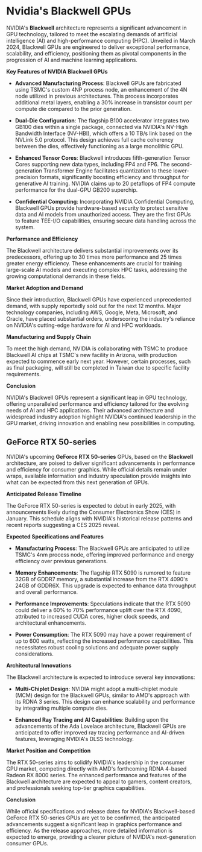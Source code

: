 # Nvidia's Blackwell GPUs

NVIDIA's **Blackwell** architecture represents a significant advancement in GPU technology, tailored to meet the escalating demands of artificial intelligence (AI) and high-performance computing (HPC). Unveiled in March 2024, Blackwell GPUs are engineered to deliver exceptional performance, scalability, and efficiency, positioning them as pivotal components in the progression of AI and machine learning applications.

**Key Features of NVIDIA Blackwell GPUs**

- **Advanced Manufacturing Process**: Blackwell GPUs are fabricated using TSMC's custom 4NP process node, an enhancement of the 4N node utilized in previous architectures. This process incorporates additional metal layers, enabling a 30% increase in transistor count per compute die compared to the prior generation. 

- **Dual-Die Configuration**: The flagship B100 accelerator integrates two GB100 dies within a single package, connected via NVIDIA's NV-High Bandwidth Interface (NV-HBI), which offers a 10 TB/s link based on the NVLink 5.0 protocol. This design achieves full cache coherency between the dies, effectively functioning as a large monolithic GPU. 

- **Enhanced Tensor Cores**: Blackwell introduces fifth-generation Tensor Cores supporting new data types, including FP4 and FP6. The second-generation Transformer Engine facilitates quantization to these lower-precision formats, significantly boosting efficiency and throughput for generative AI training. NVIDIA claims up to 20 petaflops of FP4 compute performance for the dual-GPU GB200 superchip. 

- **Confidential Computing**: Incorporating NVIDIA Confidential Computing, Blackwell GPUs provide hardware-based security to protect sensitive data and AI models from unauthorized access. They are the first GPUs to feature TEE-I/O capabilities, ensuring secure data handling across the system. 

**Performance and Efficiency**

The Blackwell architecture delivers substantial improvements over its predecessors, offering up to 30 times more performance and 25 times greater energy efficiency. These enhancements are crucial for training large-scale AI models and executing complex HPC tasks, addressing the growing computational demands in these fields. 

**Market Adoption and Demand**

Since their introduction, Blackwell GPUs have experienced unprecedented demand, with supply reportedly sold out for the next 12 months. Major technology companies, including AWS, Google, Meta, Microsoft, and Oracle, have placed substantial orders, underscoring the industry's reliance on NVIDIA's cutting-edge hardware for AI and HPC workloads. 

**Manufacturing and Supply Chain**

To meet the high demand, NVIDIA is collaborating with TSMC to produce Blackwell AI chips at TSMC's new facility in Arizona, with production expected to commence early next year. However, certain processes, such as final packaging, will still be completed in Taiwan due to specific facility requirements. 

**Conclusion**

NVIDIA's Blackwell GPUs represent a significant leap in GPU technology, offering unparalleled performance and efficiency tailored for the evolving needs of AI and HPC applications. Their advanced architecture and widespread industry adoption highlight NVIDIA's continued leadership in the GPU market, driving innovation and enabling new possibilities in computing. 

## GeForce RTX 50-series

NVIDIA's upcoming **GeForce RTX 50-series** GPUs, based on the **Blackwell** architecture, are poised to deliver significant advancements in performance and efficiency for consumer graphics. While official details remain under wraps, available information and industry speculation provide insights into what can be expected from this next generation of GPUs.

**Anticipated Release Timeline**

The GeForce RTX 50-series is expected to debut in early 2025, with announcements likely during the Consumer Electronics Show (CES) in January. This schedule aligns with NVIDIA's historical release patterns and recent reports suggesting a CES 2025 reveal. 

**Expected Specifications and Features**

- **Manufacturing Process**: The Blackwell GPUs are anticipated to utilize TSMC's 4nm process node, offering improved performance and energy efficiency over previous generations. 

- **Memory Enhancements**: The flagship RTX 5090 is rumored to feature 32GB of GDDR7 memory, a substantial increase from the RTX 4090's 24GB of GDDR6X. This upgrade is expected to enhance data throughput and overall performance. 

- **Performance Improvements**: Speculations indicate that the RTX 5090 could deliver a 60% to 70% performance uplift over the RTX 4090, attributed to increased CUDA cores, higher clock speeds, and architectural enhancements. 

- **Power Consumption**: The RTX 5090 may have a power requirement of up to 600 watts, reflecting the increased performance capabilities. This necessitates robust cooling solutions and adequate power supply considerations. 

**Architectural Innovations**

The Blackwell architecture is expected to introduce several key innovations:

- **Multi-Chiplet Design**: NVIDIA might adopt a multi-chiplet module (MCM) design for the Blackwell GPUs, similar to AMD's approach with its RDNA 3 series. This design can enhance scalability and performance by integrating multiple compute dies. 

- **Enhanced Ray Tracing and AI Capabilities**: Building upon the advancements of the Ada Lovelace architecture, Blackwell GPUs are anticipated to offer improved ray tracing performance and AI-driven features, leveraging NVIDIA's DLSS technology. 

**Market Position and Competition**

The RTX 50-series aims to solidify NVIDIA's leadership in the consumer GPU market, competing directly with AMD's forthcoming RDNA 4-based Radeon RX 8000 series. The enhanced performance and features of the Blackwell architecture are expected to appeal to gamers, content creators, and professionals seeking top-tier graphics capabilities.

**Conclusion**

While official specifications and release dates for NVIDIA's Blackwell-based GeForce RTX 50-series GPUs are yet to be confirmed, the anticipated advancements suggest a significant leap in graphics performance and efficiency. As the release approaches, more detailed information is expected to emerge, providing a clearer picture of NVIDIA's next-generation consumer GPUs.

 